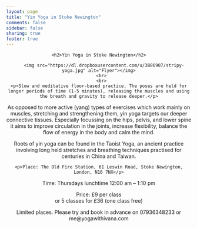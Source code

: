 ```yaml
---
layout: page
title: "Yin Yoga in Stoke Newington"
comments: false
sidebar: false
sharing: true
footer: true
---
```


<div id="yin_yoga" style="text-align: center;">
        
    <h2>Yin Yoga in Stoke Newington</h2>
    
        <img src="https://dl.dropboxusercontent.com/u/3886907/stripy-yoga.jpg" alt="Flyer"></img>
      <br>
      <br>
    <p>Slow and meditative floor-based practice. The poses are held for longer periods of time (1-5 minutes), releasing the muscles and using the breath and gravity to release deeper.</p>

<p>As opposed to more active (yang) types of exercises which work mainly on muscles, stretching and strengthening them, yin yoga targets our deeper connective tissues. Especially focussing on the hips, pelvis, and lower spine it aims to improve circulation in the joints, increase flexibility, balance the flow of energy in the body and calm the mind.</p>

<p>Roots of yin yoga can be found in the Taoist Yoga, an ancient practice involving long held stretches and breathing techniques practised for centuries in China and Taiwan.</p>

    <p>Place: The Old Fire Station, 61 Leswin Road, Stoke Newington, London, N16 7NX</p>

<p>Time: Thursdays lunchtime 12:00 am – 1:10 pm</p>

<p>Price: £9 per class<br>
or 5 classes for £36 (one class free)</p>

<p>Limited places. Please try and book in advance on 07936348233 or me@yogawithivana.com</p>

</div>